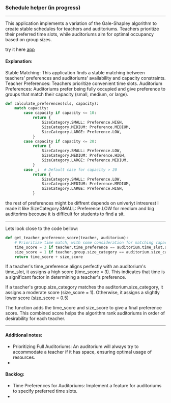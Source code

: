 ### Schedule helper (in progress)
___
This application implements a variation of the Gale-Shapley algorithm to create stable schedules for teachers and
auditoriums. Teachers prioritize their preferred time slots, while auditoriums aim for optimal occupancy based on group 
sizes.

try it here [app](https://pakhomovskii-schedule-helper-main-ijejkw.streamlit.app/)

#### Explanation:
Stable Matching: This application finds a stable matching between teachers' preferences and auditoriums' availability 
and capacity constraints. Teacher Preferences: Teachers prioritize convenient time slots. Auditorium Preferences:
Auditoriums prefer being fully occupied and give preference to groups that match their capacity 
(small, medium, or large).
```python
def calculate_preferences(cls, capacity):
    match capacity:
        case capacity if capacity <= 10:
            return {
                SizeCategory.SMALL: Preference.HIGH,
                SizeCategory.MEDIUM: Preference.MEDIUM,
                SizeCategory.LARGE: Preference.LOW,
            }
        case capacity if capacity <= 20:
            return {
                SizeCategory.SMALL: Preference.LOW,
                SizeCategory.MEDIUM: Preference.HIGH,
                SizeCategory.LARGE: Preference.MEDIUM,
            }
        case _:  # Default case for capacity > 20
            return {
                SizeCategory.SMALL: Preference.LOW,
                SizeCategory.MEDIUM: Preference.MEDIUM,
                SizeCategory.LARGE: Preference.HIGH,
            }
```

the rest of preferences might be diffrent depends on univeriyt intresrest I made it like SizeCategory.SMALL:
Preference.LOW for medium and big auditorims becouse it is difficult for students to find a sit.
___

Lets look close to the code bellow:
```python
def get_teacher_preference_score(teacher, auditorium):
    # Prioritize time match, with some consideration for matching capacity size
    time_score = 3 if teacher.time_preference == auditorium.time_slot.start_time else 1
    size_score = 1 if teacher.group.size_category == auditorium.size_category else 0.5
    return time_score + size_score
```
If a teacher's time_preference aligns perfectly with an auditorium's time_slot, it assigns
a high score (time_score = 3). This indicates that time is a significant factor in determining a teacher's preference.

If a teacher's group.size_category matches the
auditorium.size_category, it assigns a moderate score (size_score = 1). 
Otherwise, it assigns a slightly lower score (size_score = 0.5)

The function adds the time_score and size_score to
give a final preference score. This combined score helps the algorithm rank 
auditoriums in order of desirability for each teacher.

___
#### Additional notes:
- Prioritizing Full Auditoriums: An auditorium will always try to accommodate a teacher if it has space, 
ensuring optimal usage of resources.
- 

#### Backlog:
- Time Preferences for Auditoriums: Implement a feature for auditoriums to specify preferred time slots.
- 
